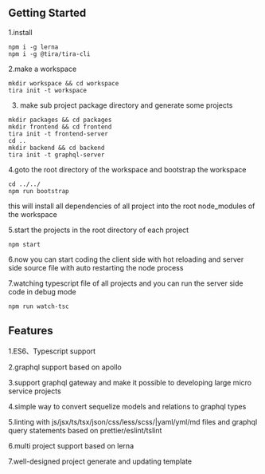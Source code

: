 ## Getting Started

1.install

```
npm i -g lerna
npm i -g @tira/tira-cli
```

2.make a workspace

```
mkdir workspace && cd workspace
tira init -t workspace
```

3. make sub project package directory and generate some projects

```
mkdir packages && cd packages
mkdir frontend && cd frontend
tira init -t frontend-server
cd ..
mkdir backend && cd backend
tira init -t graphql-server
```

4.goto the root directory of the workspace and bootstrap the workspace

```
cd ../../
npm run bootstrap
```

this will install all dependencies of all project into the root node_modules of the workspace

5.start the projects in the root directory of each project

```
npm start
```

6.now you can start coding the client side with hot reloading and server side source file with auto restarting the node process

7.watching typescript file of all projects and you can run the server side code in debug mode

```
npm run watch-tsc
```

## Features

1.ES6、Typescript support

2.graphql support based on apollo

3.support graphql gateway and make it possible to developing large micro service projects

4.simple way to convert sequelize models and relations to graphql types

5.linting with js/jsx/ts/tsx/json/css/less/scss/|yaml/yml/md files and graphql query statements based on prettier/eslint/tslint

6.multi project support based on lerna

7.well-designed project generate and updating template
